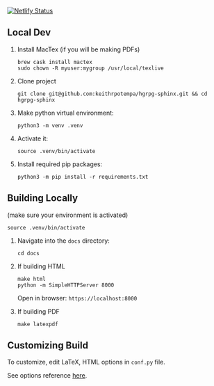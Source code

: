 [![Netlify Status](https://api.netlify.com/api/v1/badges/55a7471c-4719-489f-9cdd-a4b247695000/deploy-status)](https://app.netlify.com/sites/hgrpg/deploys)

## Local Dev

<!-- 1. Install [LaTeXTools](https://latextools.readthedocs.io/en/latest/install/)

   - Add to path:

   ```
   sudo echo "/Library/TeX/texbin" >> /etc/paths
   ``` -->

1. Install MacTex (if you will be making PDFs)

   ```
   brew cask install mactex
   sudo chown -R myuser:mygroup /usr/local/texlive
   ```

1. Clone project

   ```
   git clone git@github.com:keithrpotempa/hgrpg-sphinx.git && cd hgrpg-sphinx
   ```

1. Make python virtual environment:

   ```
   python3 -m venv .venv
   ```

1. Activate it:

   ```
   source .venv/bin/activate
   ```

1. Install required pip packages:
   ```
   python3 -m pip install -r requirements.txt
   ```

## Building Locally

(make sure your environment is activated)

```
source .venv/bin/activate
```

1. Navigate into the `docs` directory:

   ```
   cd docs
   ```

1. If building HTML

   ```
   make html
   python -m SimpleHTTPServer 8000
   ```

   Open in browser: `https://localhost:8000`

1. If building PDF
   ```
   make latexpdf
   ```

## Customizing Build

To customize, edit LaTeX, HTML options in `conf.py` file.

See options reference [here](https://www.sphinx-doc.org/en/master/usage/configuration.html).

